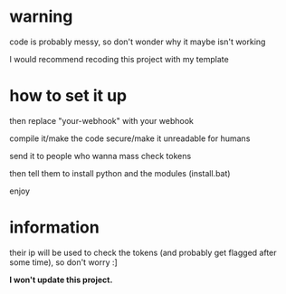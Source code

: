 # warning
code is probably messy, so don't wonder why it maybe isn't working

I would recommend recoding this project with my template

# how to set it up

then replace "your-webhook" with your webhook

compile it/make the code secure/make it unreadable for humans

send it to people who wanna mass check tokens

then tell them to install python and the modules (install.bat)

enjoy

# information
their ip will be used to check the tokens (and probably get flagged after some time), so don't worry :]

**I won't update this project.**
